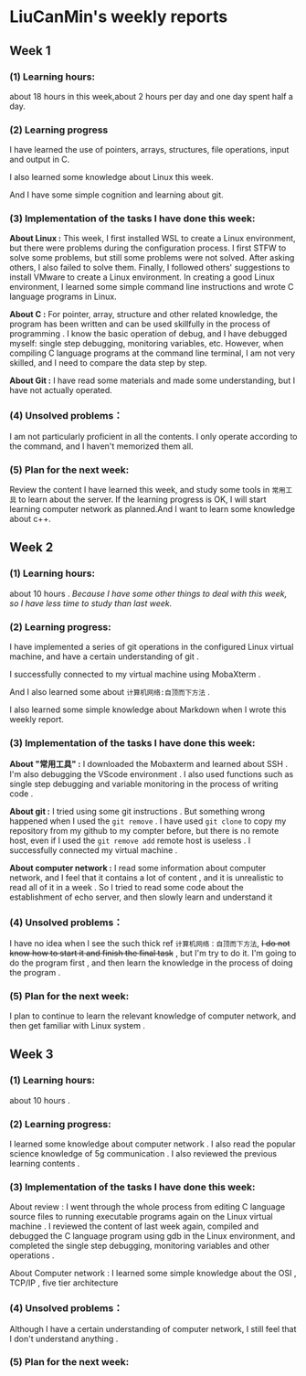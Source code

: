 # LiuCanMin's weekly reports
## Week 1
### (1) Learning hours:

about 18 hours in this week,about 2 hours per day and one day spent half a day.

### (2) Learning progress  
I have learned the use of pointers, arrays, structures, file operations, input and output in C.

I also learned some knowledge about Linux this week.  

And I have some simple cognition and learning about git.

### (3) Implementation of the tasks I have done this week:

**About Linux :** This week, I first installed WSL to create a Linux environment, but there were problems during the configuration process. I first STFW to solve some problems, but still some problems were not solved. After asking others, I also failed to solve them. Finally, I followed others' suggestions to install VMware to create a Linux environment. In creating a good Linux environment, I learned some simple command line instructions and wrote C language programs in Linux.  

**About C :** For pointer, array, structure and other related knowledge, the program has been written and can be used skillfully in the process of programming . I know the basic operation of debug, and I have debugged myself: single step debugging, monitoring variables, etc. However, when compiling C language programs at the command line terminal, I am not very skilled, and I need to compare the data step by step.  

**About Git :** I have read some materials and made some understanding, but I have not actually operated.  

### (4) Unsolved problems：

I am not particularly proficient in all the contents. I only operate according to the command, and I haven't memorized them all. 

### (5) Plan for the next week:

Review the content I have learned this week, and study some tools in  `常用工具` to learn about the server. If the learning progress is OK, I will start learning computer network as planned.And I want to learn some knowledge about c++.

## Week 2

### (1) Learning hours:  

about 10 hours . *Because I have some other things to deal with this week, so I have less time to study than last week.*

### (2) Learning progress:

I have implemented a series of git operations in the configured Linux virtual machine, and have a certain understanding of git .  

I successfully connected to my virtual machine using MobaXterm .  

And I also learned some about `计算机网络:自顶而下方法` .  

I also learned some simple knowledge about Markdown when I wrote this weekly report.

### (3) Implementation of the tasks I have done this week:  

**About "常用工具" :**  I downloaded the Mobaxterm and learned about SSH . I'm also debugging the VScode environment . I also used functions such as single step debugging and variable monitoring in the process of writing code .

**About git :** I tried using some git instructions . But something wrong happened when I used the `git remove` . I have used `git clone` to copy my repository from my github to my compter before, but there is no remote host, even if  I used the `git remove add` remote host is useless .   I successfully connected my virtual machine . 

**About computer network :** I read some information about computer network, and I feel that it contains a lot of content , and it is unrealistic to read all of it in a week . So I tried to read some code about the establishment of echo server, and then slowly learn and understand it

### (4) Unsolved problems：

I have no idea when I see the such thick ref  `计算机网络：自顶而下方法`, ~~I do not know how to start it and finish the final task~~ , but I'm try to do it. I'm going to do the program first , and then learn the knowledge in the process of doing the program .

### (5) Plan for the next week:  

I plan to continue to learn the relevant knowledge of computer network, and then get familiar with Linux system . 

## Week 3

### (1) Learning hours:   

about 10 hours .

### (2) Learning progress:

I learned some knowledge about computer network . I also read the popular science knowledge of 5g communication . I also reviewed the previous learning contents .

### (3) Implementation of the tasks I have done this week:  

About review : I went through the whole process from editing C language source files to running executable programs again on the Linux virtual machine . I reviewed the content of last week again, compiled and debugged the C language program using gdb in the Linux environment, and completed the single step debugging, monitoring variables and other operations . 

About Computer network : I learned some simple knowledge about the OSI , TCP/IP , five tier architecture

### (4) Unsolved problems：

Although I have a certain understanding of computer network, I still feel that I don't understand anything . 

### (5) Plan for the next week:  
